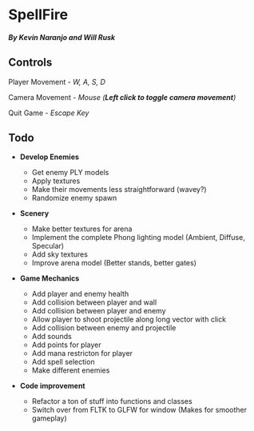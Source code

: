 # SpellFire 
##### By Kevin Naranjo and Will Rusk


## Controls
Player Movement - *W, A, S, D*

Camera Movement - *Mouse (__Left click to toggle camera movement__)*

Quit Game - *Escape Key*


## Todo
- **Develop Enemies**
	- Get enemy PLY models
	- Apply textures
	- Make their movements less straightforward (wavey?)
	- Randomize enemy spawn


- **Scenery**
	- Make better textures for arena
	- Implement the complete Phong lighting model (Ambient, Diffuse, Specular)
	- Add sky textures
	- Improve arena model (Better stands, better gates)


- **Game Mechanics**
	- Add player and enemy health
	- Add collision between player and wall
	- Add collision between player and enemy
	- Allow player to shoot projectile along long vector with click
	- Add collision between enemy and projectile
	- Add sounds
	- Add points for player
	- Add mana restricton for player
	- Add spell selection 
	- Make different enemies


- **Code improvement**
	- Refactor a ton of stuff into functions and classes
	- Switch over from FLTK to GLFW for window (Makes for smoother gameplay)

